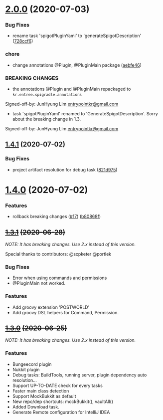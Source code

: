 # [2.0.0](https://github.com/spigradle/spigradle/compare/v1.4.1...v2.0.0) (2020-07-03)


### Bug Fixes

* rename task 'spigotPluginYaml' to 'generateSpigotDescription' ([728ccf6](https://github.com/spigradle/spigradle/commit/728ccf62bcfef394b153662b19251018640ddafd))


### chore

* change annotations @Plugin, @PluginMain package ([aebfe46](https://github.com/spigradle/spigradle/commit/aebfe467d092ee3724849417007e5defcd2f096c))


### BREAKING CHANGES

* the annotations @Plugin and @PluginMain repackaged to `kr.entree.spigradle.annotations`

Signed-off-by: JunHyung Lim <entrypointkr@gmail.com>
* task 'spigotPluginYaml' renamed to 'GenerateSpigotDescription'. Sorry about the breaking change in 1.3.

Signed-off-by: JunHyung Lim <entrypointkr@gmail.com>

## [1.4.1](https://github.com/spigradle/spigradle/compare/v1.4.0...v1.4.1) (2020-07-02)

### Bug Fixes

* project artifact resolution for debug task ([821d975](https://github.com/spigradle/spigradle/commit/821d97559829bfb7487f4ebaad30e87fda1dd939))

# [1.4.0](https://github.com/spigradle/spigradle/compare/v1.3.1...v1.4.0) (2020-07-02)


### Features

* rollback breaking changes ([#17](https://github.com/spigradle/spigradle/issues/17)) ([b80868f](https://github.com/spigradle/spigradle/commit/b80868f30831ea46bbc4a4f8cb2c9690f3cc4b06))

## [~~1.3.1~~](https://github.com/spigradle/spigradle/compare/v1.3.1...v1.4.0) ~~(2020-06-28)~~

_NOTE: It has breaking changes. Use 2.x instead of this version._

Special thanks to contributors: @scpketer @portlek

### Bug Fixes

* Error when using commands and permissions
* @PluginMain not worked.

### Features

* Add groovy extension 'POSTWORLD'
* Add groovy DSL helpers for Command, Permission.

## [~~1.3.0~~](https://github.com/spigradle/spigradle/compare/v1.3.1...v1.4.0) ~~(2020-06-25)~~

_NOTE: It has breaking changes. Use 2.x instead of this version._

### Features

* Bungeecord plugin
* Nukkit plugin
* Debug tasks: BuildTools, running server, plugin dependency auto resolution...
* Support UP-TO-DATE check for every tasks
* Faster main class detection
* Support MockBukkit as default
* New repo/dep shortcuts: mockBukkit(), vaultAll()
* Added Download task.
* Generate Remote configuration for IntelliJ IDEA
